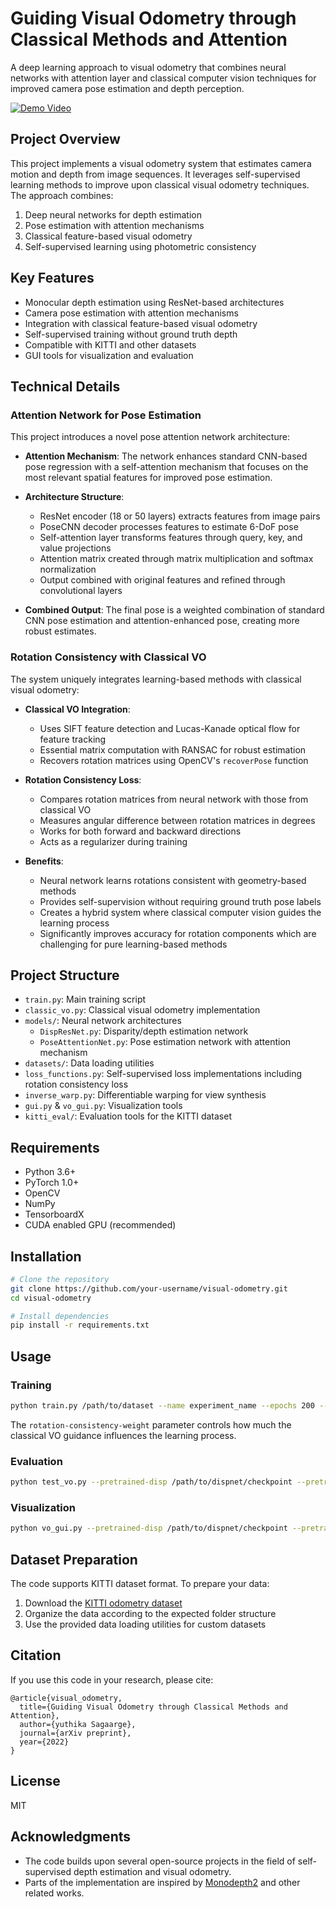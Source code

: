 # Guiding Visual Odometry through Classical Methods and Attention

A deep learning approach to visual odometry that combines neural networks with attention layer and classical computer vision techniques for improved camera pose estimation and depth perception.

[![Demo Video](https://i.ytimg.com/vi/lyk9tW-3_QM/maxresdefault.jpg)](https://www.youtube.com/watch?v=lyk9tW-3_QM "Visual Odometry Demo")

## Project Overview

This project implements a visual odometry system that estimates camera motion and depth from image sequences. It leverages self-supervised learning methods to improve upon classical visual odometry techniques. The approach combines:

1. Deep neural networks for depth estimation
2. Pose estimation with attention mechanisms
3. Classical feature-based visual odometry
4. Self-supervised learning using photometric consistency

## Key Features

- Monocular depth estimation using ResNet-based architectures
- Camera pose estimation with attention mechanisms
- Integration with classical feature-based visual odometry
- Self-supervised training without ground truth depth
- Compatible with KITTI and other datasets
- GUI tools for visualization and evaluation

## Technical Details

### Attention Network for Pose Estimation

This project introduces a novel pose attention network architecture:

- **Attention Mechanism**: The network enhances standard CNN-based pose regression with a self-attention mechanism that focuses on the most relevant spatial features for improved pose estimation.
  
- **Architecture Structure**:
  - ResNet encoder (18 or 50 layers) extracts features from image pairs
  - PoseCNN decoder processes features to estimate 6-DoF pose
  - Self-attention layer transforms features through query, key, and value projections
  - Attention matrix created through matrix multiplication and softmax normalization
  - Output combined with original features and refined through convolutional layers

- **Combined Output**: The final pose is a weighted combination of standard CNN pose estimation and attention-enhanced pose, creating more robust estimates.

### Rotation Consistency with Classical VO

The system uniquely integrates learning-based methods with classical visual odometry:

- **Classical VO Integration**:
  - Uses SIFT feature detection and Lucas-Kanade optical flow for feature tracking
  - Essential matrix computation with RANSAC for robust estimation
  - Recovers rotation matrices using OpenCV's `recoverPose` function

- **Rotation Consistency Loss**:
  - Compares rotation matrices from neural network with those from classical VO
  - Measures angular difference between rotation matrices in degrees
  - Works for both forward and backward directions
  - Acts as a regularizer during training

- **Benefits**:
  - Neural network learns rotations consistent with geometry-based methods
  - Provides self-supervision without requiring ground truth pose labels
  - Creates a hybrid system where classical computer vision guides the learning process
  - Significantly improves accuracy for rotation components which are challenging for pure learning-based methods

## Project Structure

- `train.py`: Main training script
- `classic_vo.py`: Classical visual odometry implementation
- `models/`: Neural network architectures
  - `DispResNet.py`: Disparity/depth estimation network
  - `PoseAttentionNet.py`: Pose estimation network with attention mechanism
- `datasets/`: Data loading utilities
- `loss_functions.py`: Self-supervised loss implementations including rotation consistency loss
- `inverse_warp.py`: Differentiable warping for view synthesis
- `gui.py` & `vo_gui.py`: Visualization tools
- `kitti_eval/`: Evaluation tools for the KITTI dataset

## Requirements

- Python 3.6+
- PyTorch 1.0+
- OpenCV
- NumPy
- TensorboardX
- CUDA enabled GPU (recommended)

## Installation

```bash
# Clone the repository
git clone https://github.com/your-username/visual-odometry.git
cd visual-odometry

# Install dependencies
pip install -r requirements.txt
```

## Usage

### Training

```bash
python train.py /path/to/dataset --name experiment_name --epochs 200 --batch-size 4 --rotation-consistency-weight 0.2
```

The `rotation-consistency-weight` parameter controls how much the classical VO guidance influences the learning process.

### Evaluation

```bash
python test_vo.py --pretrained-disp /path/to/dispnet/checkpoint --pretrained-pose /path/to/posenet/checkpoint
```

### Visualization

```bash
python vo_gui.py --pretrained-disp /path/to/dispnet/checkpoint --pretrained-pose /path/to/posenet/checkpoint
```

## Dataset Preparation

The code supports KITTI dataset format. To prepare your data:

1. Download the [KITTI odometry dataset](http://www.cvlibs.net/datasets/kitti/eval_odometry.php)
2. Organize the data according to the expected folder structure
3. Use the provided data loading utilities for custom datasets

## Citation

If you use this code in your research, please cite:

```
@article{visual_odometry,
  title={Guiding Visual Odometry through Classical Methods and Attention},
  author={yuthika Sagaarge},
  journal={arXiv preprint},
  year={2022}
}
```

## License

MIT

## Acknowledgments

- The code builds upon several open-source projects in the field of self-supervised depth estimation and visual odometry.
- Parts of the implementation are inspired by [Monodepth2](https://github.com/nianticlabs/monodepth2) and other related works.

